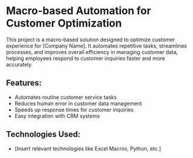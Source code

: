 # Macro-based Automation for Customer Optimization

This project is a macro-based solution designed to optimize customer experience for [Company Name]. It automates repetitive tasks, streamlines processes, and improves overall efficiency in managing customer data, helping employees respond to customer inquiries faster and more accurately.

## Features:
- Automates routine customer service tasks
- Reduces human error in customer data management
- Speeds up response times for customer inquiries
- Easy integration with CRM systems

## Technologies Used:
- [Insert relevant technologies like Excel Macros, Python, etc.]
